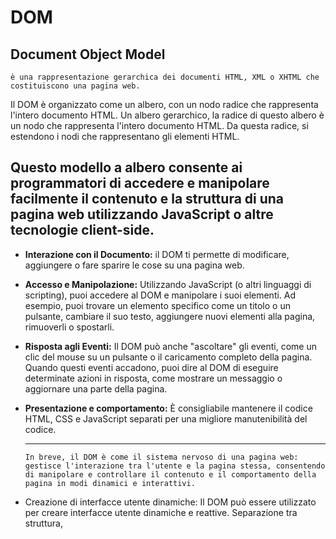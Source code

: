 # DOM

## Document Object Model

`è una rappresentazione gerarchica dei documenti HTML, XML o XHTML che costituiscono una pagina web.`

Il DOM è organizzato come un albero, con un nodo radice che rappresenta l'intero documento HTML.
Un albero gerarchico, la radice di questo albero è un nodo che rappresenta l'intero documento HTML. Da questa radice, si estendono i nodi che rappresentano gli elementi HTML.

## Questo modello a albero consente ai programmatori di accedere e manipolare facilmente il contenuto e la struttura di una pagina web utilizzando JavaScript o altre tecnologie client-side.

- **Interazione con il Documento:**
  il DOM ti permette di modificare, aggiungere o fare sparire le cose su una pagina web.
- **Accesso e Manipolazione:**
  Utilizzando JavaScript (o altri linguaggi di scripting), puoi accedere al DOM e manipolare i suoi elementi. Ad esempio, puoi trovare un elemento specifico come un titolo o un pulsante, cambiare il suo testo, aggiungere nuovi elementi alla pagina, rimuoverli o spostarli.
- **Risposta agli Eventi:**
  Il DOM può anche "ascoltare" gli eventi, come un clic del mouse su un pulsante o il caricamento completo della pagina. Quando questi eventi accadono, puoi dire al DOM di eseguire determinate azioni in risposta, come mostrare un messaggio o aggiornare una parte della pagina.

- **Presentazione e comportamento:**
  È consigliabile mantenere il codice HTML, CSS e JavaScript separati per una migliore manutenibilità del codice.

  ***

  `In breve, il DOM è come il sistema nervoso di una pagina web: gestisce l'interazione tra l'utente e la pagina stessa, consentendo di manipolare e controllare il contenuto e il comportamento della pagina in modi dinamici e interattivi.`

* Creazione di interfacce utente dinamiche: Il DOM può essere utilizzato per creare interfacce utente dinamiche e reattive.
  Separazione tra struttura,
